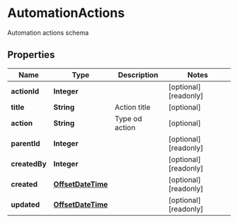 

# AutomationActions

Automation actions schema

## Properties

| Name | Type | Description | Notes |
|------------ | ------------- | ------------- | -------------|
|**actionId** | **Integer** |  |  [optional] [readonly] |
|**title** | **String** | Action title |  [optional] |
|**action** | **String** | Type od action |  [optional] |
|**parentId** | **Integer** |  |  [optional] [readonly] |
|**createdBy** | **Integer** |  |  [optional] [readonly] |
|**created** | [**OffsetDateTime**](OffsetDateTime.md) |  |  [optional] [readonly] |
|**updated** | [**OffsetDateTime**](OffsetDateTime.md) |  |  [optional] [readonly] |



